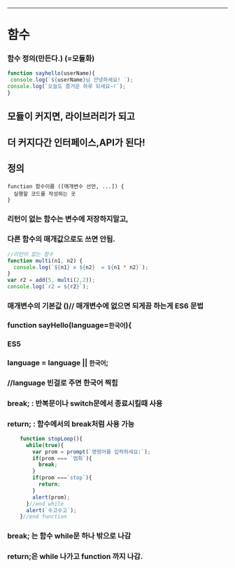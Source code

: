 
---
# 함수

### 함수 정의(만든다.) (=모듈화)
```js
function sayhello(userName){
 console.log(`${userName}님 안녕하세요! `);
console.log(`오늘도 즐거운 하루 되세요~!`);
}
```
## 모듈이 커지면, 라이브러리가 되고
## 더 커지다간 인터페이스,API가 된다!

## 정의
```textarea
function 함수이름 ([매개변수 선언, ...]) {
  실행할 코드를 작성하는 곳
}
```


### 리턴이 없는 함수는 변수에 저장하지말고,
###  다른 함수의 매개값으로도 쓰면 안됨.

```js 
//리턴이 없는 함수
function multi(n1, n2) {
  console.log(`${n1} x ${n2}  = ${n1 * n2}`);
}
var r2 = add(5, multi(2,2));
console.log(`r2 = ${r2}`);
```

### 매개변수의 기본값 ()// 매개변수에 없으면 되게끔 하는게 ES6 문법
### function sayHello(language=`한국어`){

  ###  ES5
  ###  language = language || `한국어`;      
  ### //language 빈걸로 주면 한국어 찍힘


### break;    : 반복문이나 switch문에서 종료시킬때 사용
### return;   : 함수에서의 break처럼 사용 가능


```js
    function stopLoop(){
      while(true){
        var prom = prompt(`명령어를 입력하세요:`);
        if(prom === `멈춰`){
          break;
        }
        if(prom ===`stop`){
          return;
        }
        alert(prom);
      }//end while
      alert(`수고수고`);
    }//end function
```

### break; 는 함수 while문 하나 밖으로 나감
### return;은 while 나가고 function 까지 나감.
